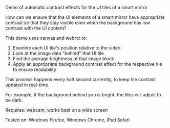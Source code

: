 Demo of automatic contrast effects for the UI tiles of a smart mirror

How can we ensure that the UI elements of a smart mirror have appropriate contrast so that they stay visible even when the background has low contrast with the UI content?

This demo uses canvas and webrtc to:
1. Examine each UI tile's position relative to the video
2. Look at the image data "behind" that UI tile
3. Find the average brightness of that image block
4. Apply an appropriate background contrast effect for the respective tile to ensure readability

This process happens every half second currently, to keep tile contrast updated in real-time.

For example, if the background behind you is bright, the tiles will adjust to be dark.

Requires: webcam; works best on a wide screen

Tested on: Windows Firefox, Windows Chrome, iPad Safari
